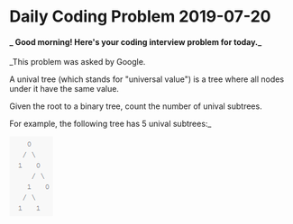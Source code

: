 # Daily Coding Problem 2019-07-20

####  _ Good morning! Here's your coding interview problem for today._

_This problem was asked by Google.

A unival tree (which stands for "universal value") is a tree where all nodes under it have the same value.

Given the root to a binary tree, count the number of unival subtrees.

For example, the following tree has 5 unival subtrees:_

![](example.png)
